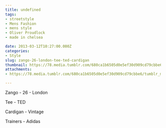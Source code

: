 ```yaml
---
title: undefined
tags:
- streetstyle
- Mens Fashion
- mens style
- Oliver Proudlock
- made in chelsea

date: 2013-03-12T10:27:00.000Z
categories:
- Style
slug: zango-26-london-tee-ted-cardigan
thumbnail: https://78.media.tumblr.com/680ca1b6505d0e5ef30d909cd79cbbe6/tumblr_mjjmdk66hT1rhrm24o1_r1_1280.jpg
attachments:
- https://78.media.tumblr.com/680ca1b6505d0e5ef30d909cd79cbbe6/tumblr_mjjmdk66hT1rhrm24o1_r1_1280.jpg

---
```


Zango - 26 - London 

  Tee - TED 

  Cardigan - Vintage 

  Trainers - Adidas
